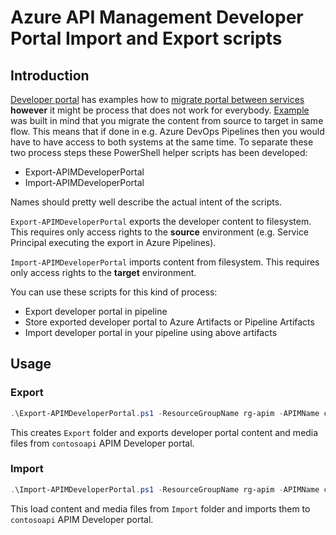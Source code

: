 # Azure API Management Developer Portal Import and Export scripts

## Introduction

[Developer portal](https://github.com/Azure/api-management-developer-portal) has examples
how to [migrate portal between services](https://github.com/Azure/api-management-developer-portal/wiki/Migrate-portal-between-services) **however** it might be process that does not work for everybody.
[Example](https://github.com/Azure/api-management-developer-portal/blob/master/scripts/migrate.js) was
built in mind that you migrate the content from source to target in same flow. This
means that if done in e.g. Azure DevOps Pipelines then you would have to have access to
both systems at the same time. To separate
these two process steps these PowerShell helper scripts has been developed:

- Export-APIMDeveloperPortal
- Import-APIMDeveloperPortal

Names should pretty well describe the actual intent of the scripts.

`Export-APIMDeveloperPortal` exports the developer content to filesystem. 
This requires only access rights to the **source** environment 
(e.g. Service Principal executing the export in Azure Pipelines).

`Import-APIMDeveloperPortal` imports content from filesystem.
This requires only access rights to the **target** environment.

You can use these scripts for this kind of process:

- Export developer portal in pipeline
- Store exported developer portal to Azure Artifacts or Pipeline Artifacts
- Import developer portal in your pipeline using above artifacts

## Usage

### Export

```powershell
.\Export-APIMDeveloperPortal.ps1 -ResourceGroupName rg-apim -APIMName contosoapi -ExportFolder Export
```

This creates `Export` folder and exports developer portal content and media
files from `contosoapi` APIM Developer portal.

### Import

```powershell
.\Import-APIMDeveloperPortal.ps1 -ResourceGroupName rg-apim -APIMName contosoapi -ImportFolder Import
```

This load content and media files from `Import` folder and imports them to `contosoapi`
APIM Developer portal.